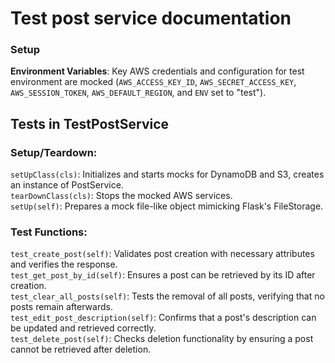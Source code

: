 # Test post service documentation
### Setup

**Environment Variables**: Key AWS credentials and configuration for test environment are mocked (`AWS_ACCESS_KEY_ID`, `AWS_SECRET_ACCESS_KEY`, `AWS_SESSION_TOKEN`, `AWS_DEFAULT_REGION`, and `ENV` set to "test").

## Tests in TestPostService

### Setup/Teardown:
`setUpClass(cls)`: Initializes and starts mocks for DynamoDB and S3, creates an instance of PostService.  
`tearDownClass(cls)`: Stops the mocked AWS services.  
`setUp(self)`: Prepares a mock file-like object mimicking Flask's FileStorage.  

### Test Functions:
`test_create_post(self)`: Validates post creation with necessary attributes and verifies the response.  
`test_get_post_by_id(self)`: Ensures a post can be retrieved by its ID after creation.  
`test_clear_all_posts(self)`: Tests the removal of all posts, verifying that no posts remain afterwards.  
`test_edit_post_description(self)`: Confirms that a post's description can be updated and retrieved correctly.  
`test_delete_post(self)`: Checks deletion functionality by ensuring a post cannot be retrieved after deletion.  
